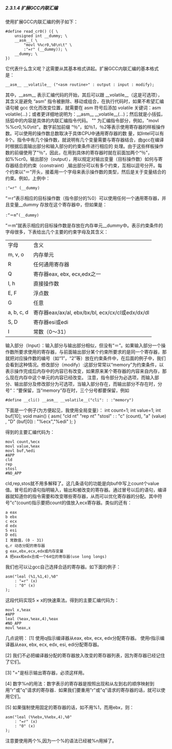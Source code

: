 
##### 2.3.1.4 扩展GCC内联汇编

使用扩展GCC内联汇编的例子如下：

	#define read_cr0() ({ \
		unsigned int __dummy; \
		__asm__( \
			"movl %%cr0,%0\n\t" \
			:"=r" (__dummy)); \
		__dummy; \
	})
 
它代表什么含义呢？这需要从其基本格式讲起。扩展GCC内联汇编的基本格式是：               
	
	__asm__ __volatile__ ("<asm routine>" : output : input : modify);

其中，\_\_asm\_\_ 表示汇编代码的开始，其后可以跟 \_\_volatile\_\_（这是可选项），其含义是避免 “asm” 指令被删除、移动或组合，在执行代码时，如果不希望汇编语句被 gcc 优化而改变位置，就需要在 asm 符号后添加 volatile 关键词：asm volatile(...)；或者更详细地说明为：\_\_asm\_\_ \_\_volatile\_\_(...)；然后就是小括弧，括弧中的内容是具体的内联汇编指令代码。 "<asm routine>" 为汇编指令部分，例如，"movl %%cr0,%0\n\t"。数字前加前缀 “％“，如％1，％2等表示使用寄存器的样板操作数。可以使用的操作数总数取决于具体CPU中通用寄存器的数 量，如Intel可以有8个。指令中有几个操作数，就说明有几个变量需要与寄存器结合，由gcc在编译时根据后面输出部分和输入部分的约束条件进行相应的 处理。由于这些样板操作数的前缀使用了”％“，因此，在用到具体的寄存器时就在前面加两个“％”，如%%cr0。输出部分（output），用以规定对输出变量（目标操作数）如何与寄存器结合的约束（constraint）,输出部分可以有多个约束，互相以逗号分开。每个约束以“＝”开头，接着用一个字母来表示操作数的类型，然后是关于变量结合的约束。例如，上例中：

	:"=r" (__dummy)

“＝r”表示相应的目标操作数（指令部分的%0）可以使用任何一个通用寄存器，并且变量__dummy 存放在这个寄存器中，但如果是：               

	:“＝m”(__dummy)
“＝m”就表示相应的目标操作数是存放在内存单元__dummy中。表示约束条件的字母很多，下表给出几个主要的约束字母及其含义：
<table>
	<tr><td>字母</td><td>含义</td></tr>
	<tr><td>m, v, o</td><td>内存单元</td></tr>
	<tr><td>R</td><td>任何通用寄存器</td>	</tr>
	<tr><td>Q</td><td>寄存器eax, ebx, ecx,edx之一</td></tr>
	<tr><td>I, h</td><td>直接操作数</td></tr>
	<tr><td>E, F</td><td>浮点数</td></tr>
	<tr><td>G</td><td>任意</td></tr>
	<tr><td>a, b, c, d</td><td>寄存器eax/ax/al, ebx/bx/bl, ecx/cx/cl或edx/dx/dl</td></tr>
	<tr><td>S, D</td><td>寄存器esi或edi</td></tr>
	<tr><td>I</td><td>常数（0～31）</td></tr>
</table>

输入部分（Input）：输入部分与输出部分相似，但没有“＝”。如果输入部分一个操作数所要求使用的寄存器，与前面输出部分某个约束所要求的是同一个寄存器，那就把对应操作数的编号（如“1”，“2”等）放在约束条件中，在后面的例子中，我们会看到这种情况。修改部分（modify）:这部分常常以“memory”为约束条件，以表示操作完成后内存中的内容已有改变，如果原来某个寄存器的内容来自内存，那么现在内存中这个单元的内容已经改变。 注意，指令部分为必选项，而输入部分、输出部分及修改部分为可选项，当输入部分存在，而输出部分不存在时，分号“：“要保留，当“memory”存在时，三个分号都要保留，例如

	#define __cli() __asm__ __volatile__("cli": : :"memory")

下面是一个例子(为方便起见，我使用全局变量）：
	int count=1;
	int value=1;
	int buf[10];
	void main()
	{
		asm(
			"cld nt"
			"rep nt"
			"stosl"
		:
		: "c" (count), "a" (value) , "D" (buf[0])
		: "%ecx","%edi"
		);
	}

得到的主要汇编代码为：

	movl count,%ecx
	movl value,%eax
	movl buf,%edi
	#APP
	cld
	rep
	stosl
	#NO_APP

cld,rep,stos就不用多解释了。这几条语句的功能是向buf中写上count个value值。冒号后的语句指明输入，输出和被改变的寄存器。通过冒号以后的语句，编译器就知道你的指令需要和改变哪些寄存器，从而可以优化寄存器的分配。其中符号"c"(count)指示要把count的值放入ecx寄存器。类似的还有：

	a eax
	b ebx
	c ecx
	d edx
	S esi
	D edi
	I 常数值，(0 - 31)
	q,r 动态分配的寄存器
	g eax,ebx,ecx,edx或内存变量
	A 把eax和edx合成一个64位的寄存器(use long longs)

我们也可以让gcc自己选择合适的寄存器。如下面的例子：

	asm("leal (%1,%1,4),%0"
		: "=r" (x)
		: "0" (x)
	);
 
这段代码实现5 × x的快速乘法。得到的主要汇编代码为：

	movl x,%eax
	#APP
	leal (%eax,%eax,4),%eax
	#NO_APP
	movl %eax,x

几点说明：
[1] 使用q指示编译器从eax, ebx, ecx, edx分配寄存器。
使用r指示编译器从eax, ebx, ecx, edx, esi, edi分配寄存器。

[2] 我们不必把编译器分配的寄存器放入改变的寄存器列表，因为寄存器已经记住了它们。

[3] "="是标示输出寄存器，必须这样用。

[4] 数字%n的用法：数字表示的寄存器是按照出现和从左到右的顺序映射到用"r"或"q"请求的寄存器．如果我们要重用"r"或"q"请求的寄存器的话，就可以使用它们。

[5] 如果强制使用固定的寄存器的话，如不用%1，而用ebx，则：
	
	asm("leal (%%ebx,%%ebx,4),%0"
		: "=r" (x)
		: "0" (x) 
	);

注意要使用两个%,因为一个%的语法已经被%n用掉了。
